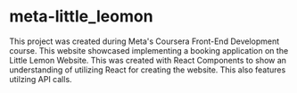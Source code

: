 # meta-little_leomon
This project was created during Meta's Coursera Front-End Development course.  This website showcased implementing a booking application on the Little Lemon Website. This was created with React Components to show an understanding of utilizing React for creating the website. This also features utilzing API calls. 
